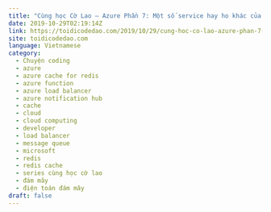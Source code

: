 ```yaml
---
title: "Cùng học Cờ Lao – Azure Phần 7: Một số service hay ho khác của Azure"
date: 2019-10-29T02:19:14Z
link: https://toidicodedao.com/2019/10/29/cung-hoc-co-lao-azure-phan-7-mot-so-service-hay-ho-khac-cua-azure/?utm_medium=RSS&utm_source=news.12bit.vn
site: toidicodedao.com
language: Vietnamese
category:
  - Chuyện coding
  - azure
  - azure cache for redis
  - azure function
  - azure load balancer
  - azure notification hub
  - cache
  - cloud
  - cloud computing
  - developer
  - load balancer
  - message queue
  - microsoft
  - redis
  - redis cache
  - series cùng học cờ lao
  - đám mây
  - điện toán đám mây
draft: false
---
```

